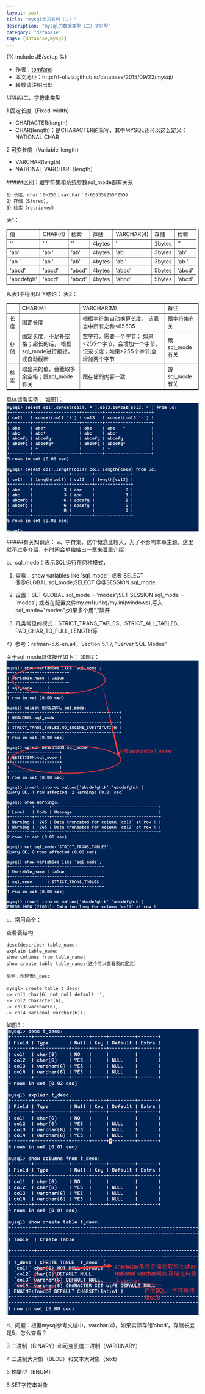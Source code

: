 ```yaml
---
layout: post
title: "mysql学习系列（二）"
description: "mysql的数据类型（二）字符型"
category: "database"
tags: [database,mysql]
---
```

{% include JB/setup %}

<ul>
    <li>作者：<a href="http://weibo.com/Polivia" target="blank">tomfans</a></li>
    <li>本文地址：http://f-olivia.github.io/database/2015/09/22/mysql/</li>
    <li>转载请注明出处</li>
</ul>

#####二、字符串类型

1 固定长度（Fixed-width）

* CHARACTER(length)
* CHAR(length)：是CHARACTER的简写，其中MYSQL还可以这么定义：NATIONAL CHAR

2 可变长度（Variable-length）

* VARCHAR(length)
* NATIONAL VARCHAR（length）

#####区别：跟字符集和系统参数sql_mode都有关系

	1）长度，char：0~255；varchar：0-65535(255*255)
	2）存储（Stored），
	3）检索（retrieved）


表1：

<table border="1">
<tr><td>值</td><td>CHAR(4)</td><td>检索</td><td>存储</td><td>VARCHAR(4)</td><td>存储</td><td>检索</td></tr>
<tr><td>''</td><td>'    '</td><td>''</td><td>4bytes</td><td>''</td><td>1bytes</td><td>''</td></tr>
<tr><td>'ab'</td><td>'ab  '</td><td>'ab'</td><td>4bytes</td><td>'ab'</td><td>3bytes</td><td>'ab'</td></tr>
<tr><td>'ab '</td><td>'ab  '</td><td>'ab'</td><td>4bytes</td><td>'ab '</td><td>3bytes</td><td>'ab '</td></tr>
<tr><td>'abcd'</td><td>'abcd'</td><td>'abcd'</td><td>4bytes</td><td>'abcd'</td><td>5bytes</td><td>'abcd'</td></tr>
<tr><td>'abcdefgh'</td><td>'abcd'</td><td>'abcd'</td><td>4bytes</td><td>'abcd'</td><td>5bytes</td><td>'abcd'</td></tr>
</table>


从表1中得出以下结论：
表2：

<table border="1">
<tr><td> </td><td>CHAR(M)</td><td>VARCHAR(M)</td><td>备注</td></tr>
<tr><td>长度</td><td>固定长度</td><td>根据字符集自动换算长度，  
该表当中所有之和<65535</td><td>跟字符集有关</td></tr>
<tr><td>存储</td><td>固定长度，不足补空格；超长的话，  
根据sql_mode进行报错，或自动截断</td><td>空字符，需要一个字节；  
如果<255个字节，会增加一个字节，记录长度；如果>255个字节,会增加两个字节</td></td><td>跟sql_mode有关</td></tr>
<tr><td>检索</td><td>取出来的值，会截取多余空格；跟sql_mode有关</td><td>跟存储的内容一致</td></td><td>跟sql_mode有关</td></tr>
</table>

具体请看实例：
如图1：
![Alt text](/assets/blog-images/20150922163551.png)


#####有关知识点：
a、字符集，这个概念比较大，为了不影响本章主题，这里就不过多介绍，有时间会单独抽出一章来着重介绍

b、sql_mode：表示SQL运行在何种模式，

1) 查看：show variables like 'sql_mode'; 或者 SELECT @@GLOBAL.sql_mode;SELECT @@SESSION.sql_mode;

2) 设置：SET GLOBAL sql_mode = 'modes';SET SESSION sql_mode = 'modes';
或者在配置文件my.cnf(unix)/my.ini(windows),写入sql_mode="modes";如果多个用","隔开

3) 几类常见的模式：STRICT_TRANS_TABLES、STRICT_ALL_TABLES、PAD_CHAR_TO_FULL_LENGTH等

4）参考：refman-5.6-en.a4，Section 5.1.7, “Server SQL Modes”

关于sql_mode具体操作如下：
如图2：
![Alt text](/assets/blog-images/20150922164809.png)


c、常用命令：
	
查看表结构:

	desc(describe) table_name;
	explain table_name;
	show columns from table_name;
	show create table table_name;(这个可以查看表的定义)
	
	举例：创建表t_desc
	
	mysql> create table t_desc(
    -> col1 char(6) not null default '',
    -> col2 character(6),
    -> col3 varchar(6),
    -> col4 national varchar(6));
	

如图3：
![Alt text](/assets/blog-images/20150922095133.png)

d、问题：根据mysql参考文档中，varchar(4)，如果实际存储‘abcd’，存储长度是5，怎么查看？

3 二进制（BINARY）和可变长度二进制（VARBINARY）

4 二进制大对象（BLOB）和文本大对象（text）

5 枚举型（ENUM）

6 SET字符串对象

